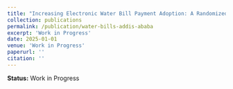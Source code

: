 ```yaml
---
title: "Increasing Electronic Water Bill Payment Adoption: A Randomized Controlled Trial"
collection: publications
permalink: /publication/water-bills-addis-ababa
excerpt: 'Work in Progress'
date: 2025-01-01
venue: 'Work in Progress'
paperurl: ''
citation: ''
---
```


**Status:** Work in Progress
